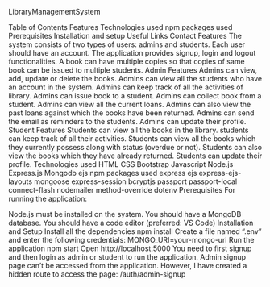 LibraryManagementSystem 

Table of Contents
Features
Technologies used
npm packages used
Prerequisites
Installation and setup
Useful Links
Contact
Features
The system consists of two types of users: admins and students.
Each user should have an account.
The application provides signup, login and logout functionalities.
A book can have multiple copies so that copies of same book can be issued to multiple students.
Admin Features
Admins can view, add, update or delete the books.
Admins can view all the students who have an account in the system.
Admins can keep track of all the activities of library.
Admins can issue book to a student.
Admins can collect book from a student.
Admins can view all the current loans.
Admins can also view the past loans against which the books have been returned.
Admins can send the email as reminders to the students.
Admins can update their profile.
Student Features
Students can view all the books in the library.
students can keep track of all their activities.
Students can view all the books which they currently possess along with status (overdue or not).
Students can also view the books which they have already returned.
Students can update their profile.
Technologies used
HTML
CSS
Bootstrap
Javascript
Node.js
Express.js
Mongodb
ejs
npm packages used
express
ejs
express-ejs-layouts
mongoose
express-session
bcryptjs
passport
passport-local
connect-flash
nodemailer
method-override
dotenv
Prerequisites
For running the application:

Node.js must be installed on the system.
You should have a MongoDB database.
You should have a code editor (preferred: VS Code)
Installation and Setup
Install all the dependencies
 npm install
Create a file named “.env” and enter the following credentials:
 MONGO_URI=your-mongo-uri
Run the application
 npm start
Open http://localhost:5000
You need to first signup and then login as admin or student to run the application.
Admin signup page can’t be accessed from the application. However, I have created a hidden route to access the page: /auth/admin-signup
